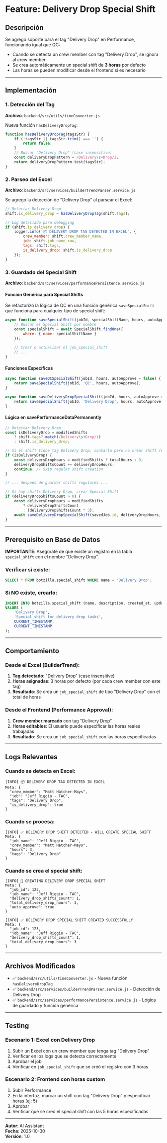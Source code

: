 # Feature: Delivery Drop Special Shift

## Descripción

Se agregó soporte para el tag "Delivery Drop" en Performance, funcionando igual que QC:
- Cuando se detecta un crew member con tag "Delivery Drop", se ignora al crew member
- Se crea automáticamente un special shift de **3 horas** por defecto
- Las horas se pueden modificar desde el frontend si es necesario

---

## Implementación

### 1. Detección del Tag

**Archivo**: `backend/src/utils/timeConverter.js`

Nueva función `hasDeliveryDropTag`:
```javascript
function hasDeliveryDropTag(tagsStr) {
    if (!tagsStr || tagsStr.trim() === '') {
        return false;
    }
    // Buscar "Delivery Drop" (case insensitive)
    const deliveryDropPattern = /Delivery\s+Drop/i;
    return deliveryDropPattern.test(tagsStr);
}
```

### 2. Parseo del Excel

**Archivo**: `backend/src/services/builderTrendParser.service.js`

Se agregó la detección de "Delivery Drop" al parsear el Excel:
```javascript
// Detectar Delivery Drop
shift.is_delivery_drop = hasDeliveryDropTag(shift.tags);

// Log detallado para debugging
if (shift.is_delivery_drop) {
    logger.info('📦 DELIVERY DROP TAG DETECTED IN EXCEL', {
        crew_member: shift.crew_member_name,
        job: shift.job_name_raw,
        tags: shift.tags,
        is_delivery_drop: shift.is_delivery_drop
    });
}
```

### 3. Guardado del Special Shift

**Archivo**: `backend/src/services/performancePersistence.service.js`

#### Función Genérica para Special Shifts

Se refactorizó la lógica de QC en una función genérica `saveSpecialShift` que funciona para cualquier tipo de special shift:
```javascript
async function saveSpecialShift(jobId, specialShiftName, hours, autoApprove = false) {
    // Buscar el Special Shift por nombre
    const specialShift = await SpecialShift.findOne({
        where: { name: specialShiftName }
    });
    
    // Crear o actualizar el job_special_shift
    // ...
}
```

#### Funciones Específicas

```javascript
async function saveQCSpecialShift(jobId, hours, autoApprove = false) {
    return saveSpecialShift(jobId, 'QC', hours, autoApprove);
}

async function saveDeliveryDropSpecialShift(jobId, hours, autoApprove = false) {
    return saveSpecialShift(jobId, 'Delivery Drop', hours, autoApprove);
}
```

#### Lógica en savePerformanceDataPermanently

```javascript
// Detectar Delivery Drop
const isDeliveryDrop = modifiedShifts 
    ? shift.tags?.match(/Delivery\s+Drop/i) 
    : shift.is_delivery_drop;

// Si el shift tiene tag Delivery Drop, contarlo pero no crear shift regular
if (isDeliveryDrop) {
    const deliveryDropHours = modifiedShifts ? totalHours : 3;
    deliveryDropShiftsCount += deliveryDropHours;
    continue; // Skip regular shift creation
}

// ... después de guardar shifts regulares ...

// Si hay shifts Delivery Drop, crear Special Shift
if (deliveryDropShiftsCount > 0) {
    const deliveryDropHours = modifiedShifts 
        ? deliveryDropShiftsCount 
        : (deliveryDropShiftsCount * 3);
    await saveDeliveryDropSpecialShift(savedJob.id, deliveryDropHours, autoApprove);
}
```

---

## Prerequisito en Base de Datos

**IMPORTANTE**: Asegúrate de que existe un registro en la tabla `special_shift` con el nombre "Delivery Drop".

### Verificar si existe:

```sql
SELECT * FROM botzilla.special_shift WHERE name = 'Delivery Drop';
```

### Si NO existe, crearlo:

```sql
INSERT INTO botzilla.special_shift (name, description, created_at, updated_at)
VALUES (
    'Delivery Drop',
    'Special shift for delivery drop tasks',
    CURRENT_TIMESTAMP,
    CURRENT_TIMESTAMP
);
```

---

## Comportamiento

### Desde el Excel (BuilderTrend):

1. **Tag detectado**: "Delivery Drop" (case insensitive)
2. **Horas asignadas**: 3 horas por defecto (por cada crew member con este tag)
3. **Resultado**: Se crea un `job_special_shift` de tipo "Delivery Drop" con el total de horas

### Desde el Frontend (Performance Approval):

1. **Crew member marcado** con tag "Delivery Drop"
2. **Horas editables**: El usuario puede especificar las horas reales trabajadas
3. **Resultado**: Se crea un `job_special_shift` con las horas especificadas

---

## Logs Relevantes

### Cuando se detecta en Excel:
```
[INFO] 📦 DELIVERY DROP TAG DETECTED IN EXCEL
Meta: {
  "crew_member": "Matt Hatcher-Mays",
  "job": "Jeff Riggio - TAC",
  "tags": "Delivery Drop",
  "is_delivery_drop": true
}
```

### Cuando se procesa:
```
[INFO] ✅ DELIVERY DROP SHIFT DETECTED - WILL CREATE SPECIAL SHIFT
Meta: {
  "job_name": "Jeff Riggio - TAC",
  "crew_member": "Matt Hatcher-Mays",
  "hours": 3,
  "tags": "Delivery Drop"
}
```

### Cuando se crea el special shift:
```
[INFO] 🚀 CREATING DELIVERY DROP SPECIAL SHIFT
Meta: {
  "job_id": 123,
  "job_name": "Jeff Riggio - TAC",
  "delivery_drop_shifts_count": 1,
  "total_delivery_drop_hours": 3,
  "auto_approve": true
}

[INFO] ✅ DELIVERY DROP SPECIAL SHIFT CREATED SUCCESSFULLY
Meta: {
  "job_id": 123,
  "job_name": "Jeff Riggio - TAC",
  "delivery_drop_shifts_count": 1,
  "total_delivery_drop_hours": 3
}
```

---

## Archivos Modificados

- ✅ `backend/src/utils/timeConverter.js` - Nueva función `hasDeliveryDropTag`
- ✅ `backend/src/services/builderTrendParser.service.js` - Detección de Delivery Drop
- ✅ `backend/src/services/performancePersistence.service.js` - Lógica de guardado y función genérica

---

## Testing

### Escenario 1: Excel con Delivery Drop

1. Subir un Excel con un crew member que tenga tag "Delivery Drop"
2. Verificar en los logs que se detecta correctamente
3. Aprobar el job
4. Verificar en `job_special_shift` que se creó el registro con 3 horas

### Escenario 2: Frontend con horas custom

1. Subir Performance
2. En la interfaz, marcar un shift con tag "Delivery Drop" y especificar horas (ej: 5)
3. Aprobar
4. Verificar que se creó el special shift con las 5 horas especificadas

---

**Autor**: AI Assistant  
**Fecha**: 2025-10-30  
**Versión**: 1.0

